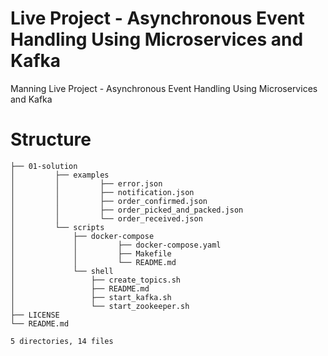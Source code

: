 # Live Project - Asynchronous Event Handling Using Microservices and Kafka
Manning Live Project - Asynchronous Event Handling Using Microservices and Kafka
    
# Structure

```shell
├── 01-solution
│         ├── examples
│         │         ├── error.json
│         │         ├── notification.json
│         │         ├── order_confirmed.json
│         │         ├── order_picked_and_packed.json
│         │         └── order_received.json
│         └── scripts
│             ├── docker-compose
│             │         ├── docker-compose.yaml
│             │         ├── Makefile
│             │         └── README.md
│             └── shell
│                 ├── create_topics.sh
│                 ├── README.md
│                 ├── start_kafka.sh
│                 └── start_zookeeper.sh
├── LICENSE
└── README.md

5 directories, 14 files
```

